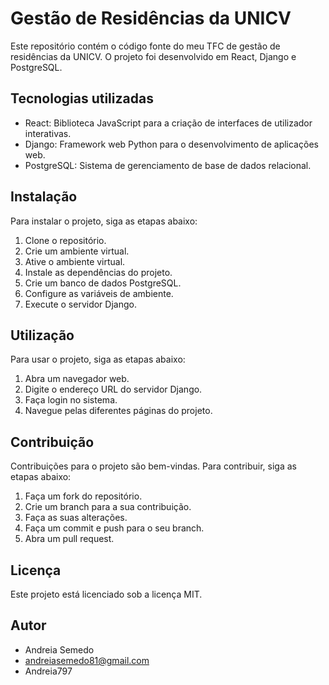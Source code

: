 # Gestão de Residências da UNICV

Este repositório contém o código fonte do meu TFC de gestão de residências da UNICV. O projeto foi desenvolvido em React, Django e PostgreSQL.

## Tecnologias utilizadas

* React: Biblioteca JavaScript para a criação de interfaces de utilizador interativas.
* Django: Framework web Python para o desenvolvimento de aplicações web.
* PostgreSQL: Sistema de gerenciamento de base de dados relacional.

## Instalação

Para instalar o projeto, siga as etapas abaixo:

1. Clone o repositório.
2. Crie um ambiente virtual.
3. Ative o ambiente virtual.
4. Instale as dependências do projeto.
5. Crie um banco de dados PostgreSQL.
6. Configure as variáveis de ambiente.
7. Execute o servidor Django.

## Utilização

Para usar o projeto, siga as etapas abaixo:

1. Abra um navegador web.
2. Digite o endereço URL do servidor Django.
3. Faça login no sistema.
4. Navegue pelas diferentes páginas do projeto.

## Contribuição

Contribuições para o projeto são bem-vindas. Para contribuir, siga as etapas abaixo:

1. Faça um fork do repositório.
2. Crie um branch para a sua contribuição.
3. Faça as suas alterações.
4. Faça um commit e push para o seu branch.
5. Abra um pull request.

## Licença

Este projeto está licenciado sob a licença MIT.

## Autor

- Andreia Semedo
- andreiasemedo81@gmail.com
- Andreia797
